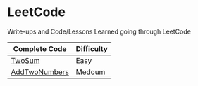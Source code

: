 LeetCode
========================
Write-ups and Code/Lessons Learned going through LeetCode

|Complete Code|Difficulty|
|------|-----|
|[TwoSum](TwoSum)|Easy|
[AddTwoNumbers](AddTwoNumbers)|Medoum|


